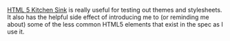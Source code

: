 <!--
.. title: HTML 5 Kitchen Sink
.. slug: html5-kitchen-sink
.. date: 2021-12-22 00:00:00
.. tags: html,html
.. category: html
.. link: 
.. description: 
.. type: text
-->

[HTML 5 Kitchen Sink](https://github.com/dbox/html5-kitchen-sink) is really useful for testing out themes and stylesheets. It also has the helpful side effect of introducing me to (or reminding me about) some of the less common HTML5 elements that exist in the spec as I use it.
